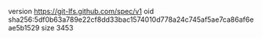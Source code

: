 version https://git-lfs.github.com/spec/v1
oid sha256:5df0b63a789e22cf8dd33bac1574010d778a24c745af5ae7ca86af6eae5b1529
size 3453
